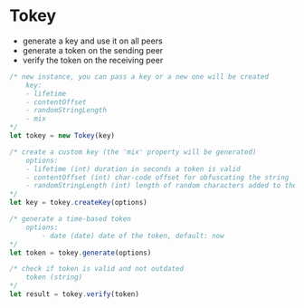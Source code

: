# Tokey

-   generate a key and use it on all peers
-   generate a token on the sending peer
-   verify the token on the receiving peer

```javascript
/* new instance, you can pass a key or a new one will be created
    key: 
    - lifetime
    - contentOffset
    - randomStringLength
    - mix
*/
let tokey = new Tokey(key)

/* create a custom key (the 'mix' property will be generated)
    options:
    - lifetime (int) duration in seconds a token is valid
    - contentOffset (int) char-code offset for obfuscating the string
    - randomStringLength (int) length of random characters added to the content string
*/
let key = tokey.createKey(options)

/* generate a time-based token
    options:
        - date (date) date of the token, default: now
*/
let token = tokey.generate(options)

/* check if token is valid and not outdated
    token (string)
*/
let result = tokey.verify(token)
```
